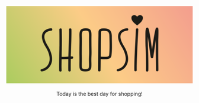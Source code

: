 <div style="text-align:center"><img src="logo shopsim png.png"/></div>
</br>
<div style="text-align:center">Today is the best day for shopping!</div>
